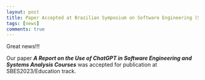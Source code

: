 ```yaml
---
layout: post
title: Paper Accepted at Brazilian Symposium on Software Engineering (SBES)
tags: [news]
comments: true
---
```


Great news!!!

Our paper ***A Report on the Use of ChatGPT in Software Engineering and Systems Analysis Courses*** was accepted for publication at SBES2023/Education track.
